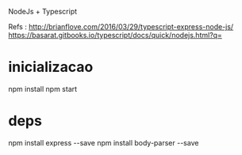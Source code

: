 NodeJs + Typescript

Refs :
http://brianflove.com/2016/03/29/typescript-express-node-js/
https://basarat.gitbooks.io/typescript/docs/quick/nodejs.html?q=

# inicializacao
npm install
npm start

# deps
npm install express --save
npm install body-parser --save
